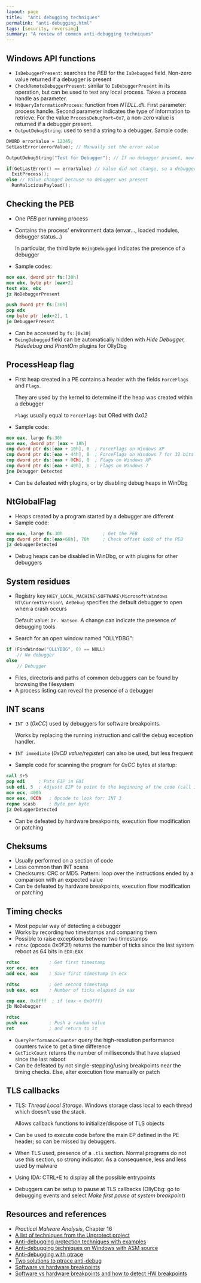 ```yaml
---
layout: page
title:  "Anti debugging techniques"
permalink: "anti-debugging.html"
tags: [security, reversing]
summary: "A review of common anti-debugging techniques"
---
```


## Windows API functions
* `IsDebuggerPresent`: searches the *PEB* for the `IsDebugged` field. Non-zero
  value returned if a debugger is present
* `CheckRemoteDebuggerPresent`: similar to `IsDebuggerPresent` in its operation,
  but can be used to test any local process.
  Takes a process handle as parameter.
* `NtQueryInformationProcess`: function from *NTDLL.dll*. First parameter:
  process handle. Second parameter indicates the type of information to
  retrieve. For the value `ProcessDebugPort=0x7`, a non-zero value is
  returned if a debugger present.
* `OutputDebugString`: used to send a string to a debugger. Sample code:

```C
DWORD errorValue = 12345;
SetLastError(errorValue); // Manually set the error value

OutputDebugString("Test for Debugger"); // If no debugger present, new error

if(GetLastError() == errorValue) // Value did not change, so a debugger was present
  ExitProcess();
else // Value changed because no debugger was present
  RunMaliciousPayload();
```



## Checking the PEB
* One *PEB* per running process
* Contains the process' environment data (envar..., loaded modules, debugger
  status...)

  In particular, the third byte `BeingDebugged` indicates the presence of a
  debugger
* Sample codes:

```nasm
mov eax, dword ptr fs:[30h]
mov ebx, byte ptr [eax+2]
test ebx, ebx
jz NoDebuggerPresent
```

```nasm
push dword ptr fs:[30h]
pop edx
cmp byte ptr [edx+2], 1
je DebuggerPresent
```

* Can be accessed by `fs:[0x30]`
* `BeingDebugged` field can be automatically hidden with *Hide Debugger,
  Hidedebug and PhantOm* plugins for OllyDbg



## ProcessHeap flag
* First heap created in a PE contains a header with the fields `ForceFlags` and
  `Flags`.

  They are used by the kernel to determine if the heap was created within a
  debugger

  `Flags` usually equal to `ForceFlags` but ORed with *0x02*
* Sample code:
```nasm
mov eax, large fs:30h
mov eax, dword ptr [eax + 18h]
cmp dword ptr ds:[eax + 10h], 0  ; ForceFlags on Windows XP
cmp dword ptr ds:[eax + 44h], 0  ; ForceFlags on Windows 7 for 32 bits apps
cmp dword ptr ds:[eax + 0Ch], 0  ; Flags on Windows XP
cmp dword ptr ds:[eax + 40h], 0  ; Flags on Windows 7
jne Debugger Detected
```
* Can be defeated with plugins, or by disabling debug heaps in WinDbg



## NtGlobalFlag
* Heaps created by a program started by a debugger are different
* Sample code:
```nasm
mov eax, large fs:30h               ; Get the PEB
cmp dword ptr ds:[eax+68h], 70h     ; Check offset 0x68 of the PEB
jz debuggerDetected
```
* Debug heaps can be disabled in WinDbg, or with plugins for other debuggers



## System residues
* Registry key `HKEY_LOCAL_MACHINE\SOFTWARE\Microsoft\Windows NT\CurrentVersion\
  AeDebug` specifies the default debugger to open when a crash occurs

  Default value: `Dr. Watson`. A change can indicate the presence of debugging
  tools
* Search for an open window named "OLLYDBG":
```C
if (FindWindow("OLLYDBG", 0) == NULL)
    // No debugger
else
    // Debugger
```
* Files, directoris and paths of common debuggers can be found by browsing the
  filesystem
* A process listing can reveal the presence of a debugger



## INT scans
* `INT 3` (*0xCC*) used by debuggers for software breakpoints.

  Works by replacing the running instruction and call the debug exception
  handler.
* `INT immediate` (*0xCD value/register*) can also be used, but less frequent
* Sample code for scanning the program for *0xCC* bytes at startup:
```nasm
call $+5
pop edi     ; Puts EIP in EDI
sub edi, 5  ; Adjustt EIP to point to the beginning of the code (call instruction)
mov ecx, 400h
mov eax, 0CCh   ; Opcode to look for: INT 3
repne scasb     ; Byte per byte
jz DebuggerDetected
```
* Can be defeated by hardware breakpoints, execution flow modification or patching



## Cheksums
* Usually performed on a section of code
* Less common than INT scans
* Checksums: CRC or MD5. Pattern: loop over the instructions ended by a
  comparison with an expected value
* Can be defeated by hardware breakpoints, execution flow modification or patching



## Timing checks
* Most popular way of detecting a debugger
* Works by recording two timestamps and comparing them
* Possible to raise exceptions between two timestamps
* `rdtsc` (opcode *0x0F31*) returns the number of ticks since the last system
  reboot as 64 bits in `EDX:EAX`

```nasm
rdtsc           ; Get first timestamp
xor ecx, ecx
add ecx, eax    ; Save first timestamp in ecx

rdtsc           ; Get second timestamp
sub eax, ecx    ; Number of ticks elapsed in eax

cmp eax, 0x0fff  ; if (eax < 0x0fff)
jb NoDebugger

rdtsc
push eax        ; Push a random value
ret             ; and return to it
```
* `QueryPerformanceCounter` query the high-resolution performance counters twice
  to get a time difference
* `GetTickCount` returns the number of milliseconds that have elapsed since the
  last reboot
* Can be defeated by not single-stepping/using breakpoints near the timing
  checks. Else, alter execution flow manually or patch



## TLS callbacks
* TLS: *Thread Local Storage*. Windows storage class local to each thread which
  doesn't use the stack.

  Allows callback functions to initialize/dispose of TLS objects
* Can be used to execute code before the main EP defined in the PE header; so can
  be missed by debuggers.
* When TLS used, presence of a `.tls` section. Normal programs do not use this
  section, so strong indicator. As a consequence, less and less used by malware
* Using IDA: CTRL+E to display all the possible entrypoints
* Debuggers can be setup to pause at TLS callbacks (OllyDbg: go to debugging
  events and select *Make first pause at system breakpoint*)


## Resources and references
* *Practical Malware Analysis*, Chapter 16
* [A list of techniques from the Unprotect project](https://search.unprotect.it/category/anti-debugging/)
* [Anti-debugging protection techniques with examples](https://www.apriorit.com/dev-blog/367-anti-reverse-engineering-protection-techniques-to-use-before-releasing-software)
* [Anti-debugging techniques on Windows with ASM source](https://github.com/invictus1306/Anti-debugging-techniques)
* [Anti-debugging with ptrace](https://www.aldeid.com/wiki/Ptrace-anti-debugging)
* [Two solutions to ptrace anti-debug](https://aaronyoo.github.io/ptrace-anti-debug.html)
* [Software vs hardware breakpoints](http://www.nynaeve.net/?p=80)
* [Software vs hardware breakpoints and how to detect HW breakpoints](https://reverseengineering.stackexchange.com/questions/16544/detecting-hardware-breakpoints/16547#16547)
